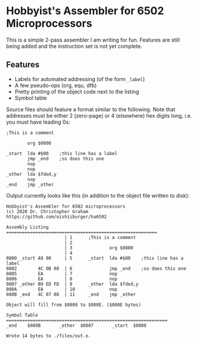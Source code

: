 Hobbyist's Assembler for 6502 Microprocessors
=============================================

This is a simple 2-pass assembler I am writing for fun. Features are still being added and the instruction set is not yet complete.

## Features
* Labels for automated addressing (of the form `_label`)
* A few pseudo-ops (org, equ, dfb)
* Pretty printing of the object code next to the listing
* Symbol table

Source files should feature a format similar to the following. Note that addresses must be either 2 (zero-page) or 4 (elsewhere) hex digits long, i.e. you must have leading 0s:

```
;This is a comment

        org $0800

_start  lda #$00    ;this line has a label
        jmp _end    ;so does this one
        nop
        nop
_other  lda $fded,y
        nop
_end    jmp _other
```

Output currently looks like this (in addition to the object file written to disk):

```
Hobbyist's Assembler for 6502 microprocessors
(c) 2020 Dr. Christopher Graham
https://github.com/oishiiburger/ha6502

Assembly Listing =========================================================
                      | 1      ;This is a comment
                      | 2      
                      | 3              org $0800
                      | 4      
0800 _start A9 00     | 5      _start  lda #$00    ;this line has a label
0802        4C 0B 08  | 6              jmp _end    ;so does this one
0805        EA        | 7              nop
0806        EA        | 8              nop
0807 _other B9 ED FD  | 9      _other  lda $fded,y
080A        EA        | 10             nop
080B _end   4C 07 08  | 11     _end    jmp _other

Object will fill from $0800 to $080E. ($000E bytes)

Symbol Table =============================================================
_end    $080B       _other  $0807       _start  $0800       

Wrote 14 bytes to ./files/out.o.
```